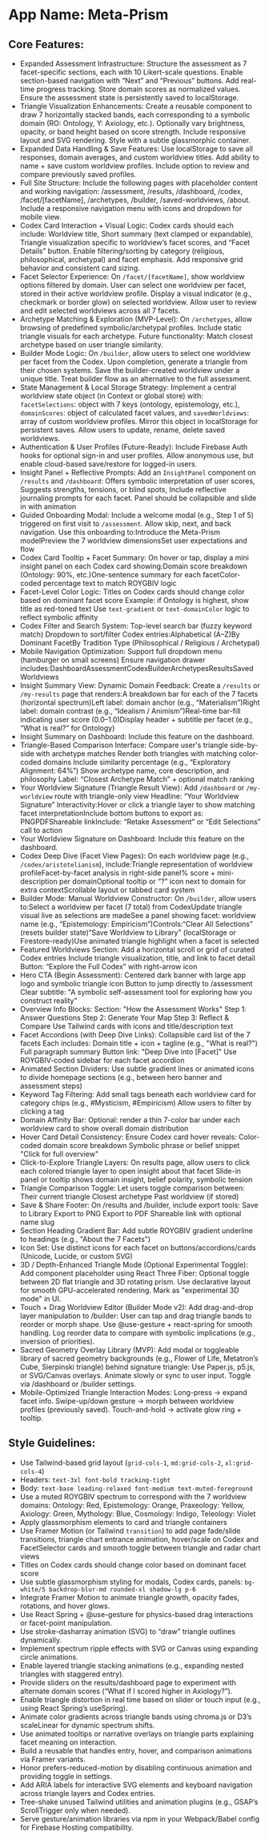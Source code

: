 # **App Name**: Meta-Prism

## Core Features:

- Expanded Assessment Infrastructure: Structure the assessment as 7 facet-specific sections, each with 10 Likert-scale questions. Enable section-based navigation with “Next” and “Previous” buttons. Add real-time progress tracking. Store domain scores as normalized values. Ensure the assessment state is persistently saved to localStorage.
- Triangle Visualization Enhancements: Create a reusable <TriangleChart /> component to draw 7 horizontally stacked bands, each corresponding to a symbolic domain (RO: Ontology, Y: Axiology, etc.). Optionally vary brightness, opacity, or band height based on score strength. Include responsive layout and SVG rendering. Style with a subtle glassmorphic container.
- Expanded Data Handling & Save Features: Use localStorage to save all responses, domain averages, and custom worldview titles. Add ability to name + save custom worldview profiles. Include option to review and compare previously saved profiles.
- Full Site Structure: Include the following pages with placeholder content and working navigation: /assessment, /results, /dashboard, /codex, /facet/[facetName], /archetypes, /builder, /saved-worldviews, /about. Include a responsive navigation menu with icons and dropdown for mobile view.
- Codex Card Interaction + Visual Logic: Codex cards should each include: Worldview title, Short summary (text clamped or expandable), Triangle visualization specific to worldview’s facet scores, and “Facet Details” button. Enable filtering/sorting by category (religious, philosophical, archetypal) and facet emphasis. Add responsive grid behavior and consistent card sizing.
- Facet Selector Experience: On `/facet/[facetName]`, show worldview options filtered by domain. User can select one worldview per facet, stored in their active worldview profile. Display a visual indicator (e.g., checkmark or border glow) on selected worldview. Allow user to review and edit selected worldviews across all 7 facets.
- Archetype Matching & Exploration (MVP-Level): On `/archetypes`, allow browsing of predefined symbolic/archetypal profiles. Include static triangle visuals for each archetype. Future functionality: Match closest archetype based on user triangle similarity.
- Builder Mode Logic: On `/builder`, allow users to select one worldview per facet from the Codex. Upon completion, generate a triangle from their chosen systems. Save the builder-created worldview under a unique title. Treat builder flow as an alternative to the full assessment.
- State Management & Local Storage Strategy: Implement a central worldview state object (in Context or global store) with: `facetSelections`: object with 7 keys (ontology, epistemology, etc.), `domainScores`: object of calculated facet values, and `savedWorldviews`: array of custom worldview profiles. Mirror this object in localStorage for persistent saves. Allow users to update, rename, delete saved worldviews.
- Authentication & User Profiles (Future-Ready): Include Firebase Auth hooks for optional sign-in and user profiles. Allow anonymous use, but enable cloud-based save/restore for logged-in users.
- Insight Panel + Reflective Prompts: Add an `InsightPanel` component on `/results` and `/dashboard`: Offers symbolic interpretation of user scores, Suggests strengths, tensions, or blind spots, Include reflective journaling prompts for each facet. Panel should be collapsible and slide in with animation
- Guided Onboarding Modal: Include a welcome modal (e.g., Step 1 of 5) triggered on first visit to `/assessment`.  Allow skip, next, and back navigation.  Use this onboarding to:Introduce the Meta-Prism modelPreview the 7 worldview dimensionsSet user expectations and flow
- Codex Card Tooltip + Facet Summary: On hover or tap, display a mini insight panel on each Codex card showing:Domain score breakdown (Ontology: 90%, etc.)One-sentence summary for each facetColor-coded percentage text to match ROYGBIV logic
- Facet-Level Color Logic: Titles on Codex cards should change color based on dominant facet score Example: if Ontology is highest, show title as red-toned text Use `text-gradient` or `text-domainColor` logic to reflect symbolic affinity
- Codex Filter and Search System: Top-level search bar (fuzzy keyword match) Dropdown to sort/filter Codex entries:Alphabetical (A–Z)By Dominant FacetBy Tradition Type (Philosophical / Religious / Archetypal)
- Mobile Navigation Optimization: Support full dropdown menu (hamburger on small screens) Ensure navigation drawer includes:DashboardAssessmentCodexBuilderArchetypesResultsSaved Worldviews
- Insight Summary View: Dynamic Domain Feedback: Create a `/results` or `/my-results` page that renders:A breakdown bar for each of the 7 facets (horizontal spectrum)Left label: domain anchor (e.g., “Materialism”)Right label: domain contrast (e.g., “Idealism / Animism”)Real-time bar-fill indicating user score (0.0–1.0)Display header + subtitle per facet (e.g., “What is real?” for Ontology)
- Insight Summary on Dashboard: Include this feature on the dashboard.
- Triangle-Based Comparison Interface: Compare user's triangle side-by-side with archetype matches Render both triangles with matching color-coded domains Include similarity percentage (e.g., “Exploratory Alignment: 64%”) Show archetype name, core description, and philosophy Label: “Closest Archetype Match” + optional match ranking
- Your Worldview Signature (Triangle Result View): Add `/dashboard` or `/my-worldview` route with triangle-only view Headline: “Your Worldview Signature” Interactivity:Hover or click a triangle layer to show matching facet interpretationInclude bottom buttons to export as: PNGPDFShareable linkInclude: “Retake Assessment” or “Edit Selections” call to action
- Your Worldview Signature on Dashboard: Include this feature on the dashboard.
- Codex Deep Dive (Facet View Pages): On each worldview page (e.g., `/codex/aristotelianism`), include:Triangle representation of worldview profileFacet-by-facet analysis in right-side panel% score + mini-description per domainOptional tooltip or “?” icon next to domain for extra contextScrollable layout or tabbed card system
- Builder Mode: Manual Worldview Constructor: On `/builder`, allow users to:Select a worldview per facet (7 total) from CodexUpdate triangle visual live as selections are madeSee a panel showing facet: worldview name (e.g., “Epistemology: Empiricism”)Controls:“Clear All Selections” (resets builder state)“Save Worldview to Library” (localStorage or Firestore-ready)Use animated triangle highlight when a facet is selected
- Featured Worldviews Section: Add a horizontal scroll or grid of curated Codex entries Include triangle visualization, title, and link to facet detail Button: “Explore the Full Codex” with right-arrow icon
- Hero CTA (Begin Assessment): Centered dark banner with large app logo and symbolic triangle icon Button to jump directly to /assessment Clear subtitle: "A symbolic self-assessment tool for exploring how you construct reality"
- Overview Info Blocks: Section: "How the Assessment Works" Step 1: Answer Questions Step 2: Generate Your Map Step 3: Reflect & Compare Use Tailwind cards with icons and title/description text
- Facet Accordions (with Deep Dive Links): Collapsible card list of the 7 facets Each includes: Domain title + icon + tagline (e.g., "What is real?") Full paragraph summary Button link: "Deep Dive into [Facet]" Use ROYGBIV-coded sidebar for each facet accordion
- Animated Section Dividers: Use subtle gradient lines or animated icons to divide homepage sections (e.g., between hero banner and assessment steps)
- Keyword Tag Filtering: Add small tags beneath each worldview card for category chips (e.g., #Mysticism, #Empiricism) Allow users to filter by clicking a tag
- Domain Affinity Bar: Optional: render a thin 7-color bar under each worldview card to show overall domain distribution
- Hover Card Detail Consistency: Ensure Codex card hover reveals: Color-coded domain score breakdown Symbolic phrase or belief snippet "Click for full overview"
- Click-to-Explore Triangle Layers: On results page, allow users to click each colored triangle layer to open insight about that facet Slide-in panel or tooltip shows domain insight, belief polarity, symbolic tension
- Triangle Comparison Toggle: Let users toggle comparison between: Their current triangle Closest archetype Past worldview (if stored)
- Save & Share Footer: On /results and /builder, include export tools: Save to Library Export to PNG Export to PDF Shareable link with optional name slug
- Section Heading Gradient Bar: Add subtle ROYGBIV gradient underline to headings (e.g., "About the 7 Facets")
- Icon Set: Use distinct icons for each facet on buttons/accordions/cards (Unicode, Lucide, or custom SVG)
- 3D / Depth-Enhanced Triangle Mode (Optional Experimental Toggle): Add <Prism3D /> component placeholder using React Three Fiber: Optional toggle between 2D flat triangle and 3D rotating prism. Use declarative <Canvas> layout for smooth GPU-accelerated rendering. Mark as "experimental 3D mode" in UI.
- Touch + Drag Worldview Editor (Builder Mode v2): Add drag-and-drop layer manipulation to /builder: User can tap and drag triangle bands to reorder or morph shape. Use @use-gesture + react-spring for smooth handling. Log reorder data to compare with symbolic implications (e.g., inversion of priorities).
- Sacred Geometry Overlay Library (MVP): Add modal or toggleable library of sacred geometry backgrounds (e.g., Flower of Life, Metatron’s Cube, Sierpinski triangle) behind signature triangle: Use Paper.js, p5.js, or SVG/Canvas overlays. Animate slowly or sync to user input. Toggle via /dashboard or /builder settings.
- Mobile-Optimized Triangle Interaction Modes: Long-press → expand facet info. Swipe-up/down gesture → morph between worldview profiles (previously saved). Touch-and-hold → activate glow ring + tooltip.

## Style Guidelines:

- Use Tailwind-based grid layout (`grid-cols-1`, `md:grid-cols-2`, `xl:grid-cols-4`)
- Headers: `text-3xl font-bold tracking-tight`
- Body: `text-base leading-relaxed font-medium text-muted-foreground`
- Use a muted ROYGBIV spectrum to correspond with the 7 worldview domains: Ontology: Red, Epistemology: Orange, Praxeology: Yellow, Axiology: Green, Mythology: Blue, Cosmology: Indigo, Teleology: Violet
- Apply glassmorphism elements to card and triangle containers
- Use Framer Motion (or Tailwind `transition`) to add page fade/slide transitions, triangle chart entrance animation, hover/scale on Codex and FacetSelector cards and smooth toggle between triangle and radar chart views
- Titles on Codex cards should change color based on dominant facet score
- Use subtle glassmorphism styling for modals, Codex cards, panels: `bg-white/5 backdrop-blur-md rounded-xl shadow-lg p-6`
- Integrate Framer Motion to animate triangle growth, opacity fades, rotations, and hover glows.
- Use React Spring + @use-gesture for physics-based drag interactions or facet-point manipulation.
- Use stroke-dasharray animation (SVG) to “draw” triangle outlines dynamically.
- Implement spectrum ripple effects with SVG or Canvas using expanding circle animations.
- Enable layered triangle stacking animations (e.g., expanding nested triangles with staggered entry).
- Provide sliders on the results/dashboard page to experiment with alternate domain scores (“What if I scored higher in Axiology?”).
- Enable triangle distortion in real time based on slider or touch input (e.g., using React Spring’s useSpring).
- Animate color gradients across triangle bands using chroma.js or D3’s scaleLinear for dynamic spectrum shifts.
- Use animated tooltips or narrative overlays on triangle parts explaining facet meaning on interaction.
- Build a reusable <AnimatedTriangle /> that handles entry, hover, and comparison animations via Framer variants.
- Honor prefers-reduced-motion by disabling continuous animation and providing toggle in settings.
- Add ARIA labels for interactive SVG elements and keyboard navigation across triangle layers and Codex entries.
- Tree-shake unused Tailwind utilities and animation plugins (e.g., GSAP’s ScrollTrigger only when needed).
- Serve gesture/animation libraries via npm in your Webpack/Babel config for Firebase Hosting compatibility.
